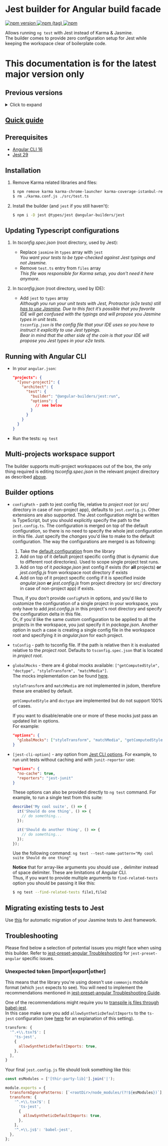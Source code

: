 # Jest builder for Angular build facade

[![npm version](https://img.shields.io/npm/v/@angular-builders/jest.svg) ![npm (tag)](https://img.shields.io/npm/v/@angular-builders/jest/next.svg) ![npm](https://img.shields.io/npm/dm/@angular-builders/jest.svg)](https://www.npmjs.com/package/@angular-builders/jest)

Allows running `ng test` with Jest instead of Karma & Jasmine.  
The builder comes to provide zero configuration setup for Jest while keeping the workspace clear of boilerplate code.

# This documentation is for the latest major version only

## Previous versions

<details>
  <summary>Click to expand</summary>

- [Version 15](https://github.com/just-jeb/angular-builders/blob/15.x.x/packages/jest/README.md)
- [Version 14](https://github.com/just-jeb/angular-builders/blob/14.x.x/packages/jest/README.md)
- [Version 13](https://github.com/just-jeb/angular-builders/blob/13.x.x/packages/jest/README.md)
- [Version 12](https://github.com/just-jeb/angular-builders/blob/12.x.x/packages/jest/README.md)
- [Version 11](https://github.com/just-jeb/angular-builders/blob/11.x.x/packages/jest/README.md)
- [Version 10](https://github.com/just-jeb/angular-builders/blob/10.x.x/packages/jest/README.md)
- [Version 9](https://github.com/just-jeb/angular-builders/blob/9.x.x/packages/jest/README.md)
- [Version 8](https://github.com/just-jeb/angular-builders/blob/8.x.x/packages/jest/README.md)
- [Version 7](https://github.com/just-jeb/angular-builders/blob/7.x.x/packages/jest/README.md)

</details>

## [Quick guide](https://www.justjeb.com/post/angular-cli-ng-test-with-jest)

## Prerequisites

- [Angular CLI 16](https://www.npmjs.com/package/@angular/cli)
- [Jest 29](https://www.npmjs.com/package/jest)

## Installation

1. Remove Karma related libraries and files:
   ```sh
   $ npm remove karma karma-chrome-launcher karma-coverage-istanbul-reporter karma-jasmine karma-jasmine-html-reporter
   $ rm ./karma.conf.js ./src/test.ts
   ```
2. Install the builder (and `jest` if you still haven't):
   ```sh
   $ npm i -D jest @types/jest @angular-builders/jest
   ```

## Updating Typescript configurations

1. In _tsconfig.spec.json_ (root directory, used by Jest):

   - Replace `jasmine` in `types` array with `jest`  
     _You want your tests to be type-checked against Jest typings and not Jasmine._
   - Remove `test.ts` entry from `files` array  
     _This file was responsible for Karma setup, you don't need it here anymore._

2. In _tsconfig.json_ (root directory, used by IDE):
   - Add `jest` to `types` array  
      _Although you run your unit tests with Jest, Protractor (e2e tests) still [has to use Jasmine](https://github.com/angular/protractor/issues/3889). Due to this fact it’s possible that you favorite IDE will get confused with the typings and will propose you Jasmine types in unit tests.  
     `tsconfig.json` is the config file that your IDE uses so you have to instruct it explicitly to use Jest typings.  
      Bear in mind that the other side of the coin is that your IDE will propose you Jest types in your e2e tests._

## Running with Angular CLI

- In your `angular.json`:
  ```json
  "projects": {
    "[your-project]": {
      "architect": {
        "test": {
          "builder": "@angular-builders/jest:run",
          "options": {
            // see below
          }
        }
      }
    }
  }
  ```
- Run the tests: `ng test`

## Multi-projects workspace support

The builder supports multi-project workspaces out of the box, the only thing required is editing _tsconfig.spec.json_ in the relevant project directory as described [above](#updating-typescript-configurations).

## Builder options

- `configPath` - path to jest config file, relative to _project root_ (or src/ directory in case of non-project app), defaults to `jest.config.js`. Other extensions are also supported. The Jest configuration might be written is TypeScript, but you should explicitly specify the path to the `jest.config.ts`. The configuration is merged on top of the default configuration, so there is no need to specify the whole jest configuration in this file. Just specify the _changes_ you'd like to make to the default configuration.
  The way the configurations are merged is as following:

  1.  Take the [default configuration](https://github.com/just-jeb/angular-builders/blob/master/packages/jest/src/jest-config/default-config.ts) from the library
  2.  Add on top of it default project specific config (that is dynamic due to different root directories). Used to scope single project test runs.
  3.  Add on top of it _package.json_ jest config if exists (for **all** projects)
      **or**
      _jest.config.js_ from workspace root directory if exists
  4.  Add on top of it project specific config if it is specified inside _angular.json_
      **or**
      _jest.config.js_ from project directory (or src/ directory in case of non-project app) if exists.

  Thus, if you don't provide `configPath` in options, and you'd like to customize the configuration of a single project in your workspace, you only have to add _jest.config.js_ in this project's root directory and specify the configuration delta in this file.  
  Or, if you'd like the same custom configuration to be applied to all the projects in the workspace, you just specify it in _package.json_. Another option in such a case is creating a single config file in the workspace root and specifying it in _angular.json_ for each project.

- `tsConfig` - path to tsconfig file. If the path is relative then it is evaluated relative to the _project root_. Defaults to `tsconfig.spec.json` that is located in _project root_.
- `globalMocks` - there are 4 global mocks available:
  `["getComputedStyle", "doctype", "styleTransform", "matchMedia"]`.  
  The mocks implementation can be found [here](./src/global-mocks).

  `styleTransform` and `matchMedia` are not implemented in jsdom, therefore these are enabled by default.

  `getComputedStyle` and `doctype` are implemented but do not support 100% of cases.

  If you want to disable/enable one or more of these mocks just pass an updated list in options.  
  For example:

  ```json
  "options": {
    "globalMocks": ["styleTransform", "matchMedia", "getComputedStyle"]
  }
  ```

- `[jest-cli-option]` - any option from [Jest CLI options](https://jestjs.io/docs/en/cli.html). For example, to run unit tests without caching and with `junit-reporter` use:

  ```json
  "options": {
    "no-cache": true,
    "reporters": "jest-junit"
  }
  ```

  These options can also be provided directly to `ng test` command. For example, to run a single test from this suite:

  ```js
  describe('My cool suite', () => {
    it('Should do one thing', () => {
      // do something...
    });

    it('Should do another thing', () => {
      // do something...
    });
  });
  ```

  Use the following command: `ng test --test-name-pattern="My cool suite Should do one thing"`

  **Notice** that for array-like arguments you should use `,` delimiter instead of space delimiter. These are limitations of Angular CLI.  
  Thus, if you want to provide multiple arguments to `find-related-tests` option you should be passing it like this:

  ```sh
  $ ng test --find-related-tests file1,file2
  ```

## Migrating existing tests to Jest

Use [this](https://jestjs.io/docs/en/migration-guide) for automatic migration of your Jasmine tests to Jest framework.

## Troubleshooting

Please find below a selection of potential issues you might face when using this builder. Refer to [jest-preset-angular Troubleshooting](https://github.com/thymikee/jest-preset-angular) for `jest-preset-angular` specific issues.

### Unexpected token [import|export|other]

This means that the library you're using doesn't use `commonjs` module format (which `jest` expects to see). You will need to implement the recommendations mentioned in [jest-preset-angular Troubleshooting Guide](https://github.com/thymikee/jest-preset-angular#unexpected-token-importexportother).

One of the recommendations might require you to [transpile js files through babel-jest](https://github.com/thymikee/jest-preset-angular#transpile-js-files-through-babel-jest).  
In this case make sure you add `allowSyntheticDefaultImports` to the `ts-jest` configuration (see [here](https://github.com/7leads/ngx-cookie-service/issues/39) for an explanation of this setting).

```js
transform: {
  '^.+\\.tsx?$': [
    'ts-jest',
    {
      allowSyntheticDefaultImports: true,
    },
  ],
}
```

Your final `jest.config.js` file should look something like this:

```js
const esModules = ['[thir-party-lib]'].join('|');

module.exports = {
  transformIgnorePatterns: [`<rootDir>/node_modules/(?!${esModules})`],
  transform: {
    '^.+\\.tsx?$': [
      'ts-jest',
      {
        allowSyntheticDefaultImports: true,
      },
    ],
    '^.+\\.js$': 'babel-jest',
  },
};
```
